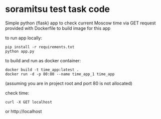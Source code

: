 # soramitsu test task code

Simple python (flask) app to check current Moscow time via GET request
provided with Dockerfile to build image for this app

to run app locally:
```shell
pip install -r requirements.txt
python app.py
```

to build and run as docker container:
```shell
docker build -t time_app:latest .
docker run -d -p 80:80 --name time_app_1 time_app
```
(assuming you are in project root and port 80 is not allocated)

check time:
```
curl -X GET localhost
```
or
http://localhost
